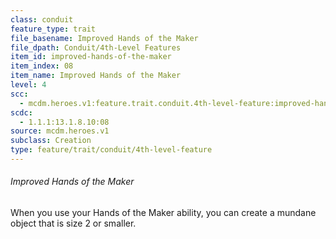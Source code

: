 ```yaml
---
class: conduit
feature_type: trait
file_basename: Improved Hands of the Maker
file_dpath: Conduit/4th-Level Features
item_id: improved-hands-of-the-maker
item_index: 08
item_name: Improved Hands of the Maker
level: 4
scc:
  - mcdm.heroes.v1:feature.trait.conduit.4th-level-feature:improved-hands-of-the-maker
scdc:
  - 1.1.1:13.1.8.10:08
source: mcdm.heroes.v1
subclass: Creation
type: feature/trait/conduit/4th-level-feature
---
```


###### Improved Hands of the Maker

When you use your Hands of the Maker ability, you can create a mundane object that is size 2 or smaller.
